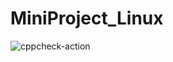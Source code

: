 # MiniProject_Linux

![cppcheck-action](https://github.com/99002628/MiniProject_Linux/workflows/cppcheck-action/badge.svg)
